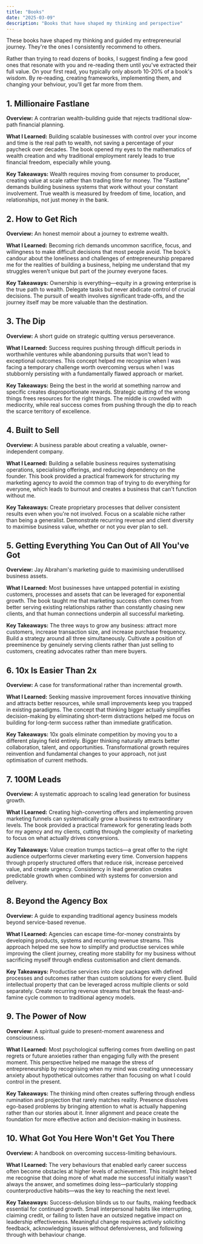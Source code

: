 ```yaml
---
title: "Books"
date: "2025-03-09"
description: "Books that have shaped my thinking and perspective"
---
```


These books have shaped my thinking and guided my entrepreneurial journey. They're the ones I consistently recommend to others.

Rather than trying to read dozens of books, I suggest finding a few good ones that resonate with you and re-reading them until you've extracted their full value. On your first read, you typically only absorb 10-20% of a book's wisdom. By re-reading, creating frameworks, implementing them, and changing your behviour, you'll get far more from them.

## 1. Millionaire Fastlane

**Overview:** A contrarian wealth-building guide that rejects traditional slow-path financial planning.

**What I Learned:** Building scalable businesses with control over your income and time is the real path to wealth, not saving a percentage of your paycheck over decades. The book opened my eyes to the mathematics of wealth creation and why traditional employment rarely leads to true financial freedom, especially while young.

**Key Takeaways:** Wealth requires moving from consumer to producer, creating value at scale rather than trading time for money. The "Fastlane" demands building business systems that work without your constant involvement. True wealth is measured by freedom of time, location, and relationships, not just money in the bank.

## 2. How to Get Rich

**Overview:** An honest memoir about a journey to extreme wealth.

**What I Learned:** Becoming rich demands uncommon sacrifice, focus, and willingness to make difficult decisions that most people avoid. The book's candour about the loneliness and challenges of entrepreneurship prepared me for the realities of building a business, helping me understand that my struggles weren't unique but part of the journey everyone faces.

**Key Takeaways:** Ownership is everything—equity in a growing enterprise is the true path to wealth. Delegate tasks but never abdicate control of crucial decisions. The pursuit of wealth involves significant trade-offs, and the journey itself may be more valuable than the destination.

## 3. The Dip

**Overview:** A short guide on strategic quitting versus perseverance.

**What I Learned:** Success requires pushing through difficult periods in worthwhile ventures while abandoning pursuits that won't lead to exceptional outcomes. This concept helped me recognise when I was facing a temporary challenge worth overcoming versus when I was stubbornly persisting with a fundamentally flawed approach or market.

**Key Takeaways:** Being the best in the world at something narrow and specific creates disproportionate rewards. Strategic quitting of the wrong things frees resources for the right things. The middle is crowded with mediocrity, while real success comes from pushing through the dip to reach the scarce territory of excellence.

## 4. Built to Sell

**Overview:** A business parable about creating a valuable, owner-independent company.

**What I Learned:** Building a sellable business requires systematising operations, specialising offerings, and reducing dependency on the founder. This book provided a practical framework for structuring my marketing agency to avoid the common trap of trying to do everything for everyone, which leads to burnout and creates a business that can't function without me.

**Key Takeaways:** Create proprietary processes that deliver consistent results even when you're not involved. Focus on a scalable niche rather than being a generalist. Demonstrate recurring revenue and client diversity to maximise business value, whether or not you ever plan to sell.

## 5. Getting Everything You Can Out of All You've Got

**Overview:** Jay Abraham's marketing guide to maximising underutilised business assets.

**What I Learned:** Most businesses have untapped potential in existing customers, processes and assets that can be leveraged for exponential growth. The book taught me that marketing success often comes from better serving existing relationships rather than constantly chasing new clients, and that human connections underpin all successful marketing.

**Key Takeaways:** The three ways to grow any business: attract more customers, increase transaction size, and increase purchase frequency. Build a strategy around all three simultaneously. Cultivate a position of preeminence by genuinely serving clients rather than just selling to customers, creating advocates rather than mere buyers.

## 6. 10x Is Easier Than 2x

**Overview:** A case for transformational rather than incremental growth.

**What I Learned:** Seeking massive improvement forces innovative thinking and attracts better resources, while small improvements keep you trapped in existing paradigms. The concept that thinking bigger actually simplifies decision-making by eliminating short-term distractions helped me focus on building for long-term success rather than immediate gratification.

**Key Takeaways:** 10x goals eliminate competition by moving you to a different playing field entirely. Bigger thinking naturally attracts better collaboration, talent, and opportunities. Transformational growth requires reinvention and fundamental changes to your approach, not just optimisation of current methods.

## 7. 100M Leads

**Overview:** A systematic approach to scaling lead generation for business growth.

**What I Learned:** Creating high-converting offers and implementing proven marketing funnels can systematically grow a business to extraordinary levels. The book provided a practical framework for generating leads both for my agency and my clients, cutting through the complexity of marketing to focus on what actually drives conversions.

**Key Takeaways:** Value creation trumps tactics—a great offer to the right audience outperforms clever marketing every time. Conversion happens through properly structured offers that reduce risk, increase perceived value, and create urgency. Consistency in lead generation creates predictable growth when combined with systems for conversion and delivery.

## 8. Beyond the Agency Box

**Overview:** A guide to expanding traditional agency business models beyond service-based revenue.

**What I Learned:** Agencies can escape time-for-money constraints by developing products, systems and recurring revenue streams. This approach helped me see how to simplify and productise services while improving the client journey, creating more stability for my business without sacrificing myself through endless customisation and client demands.

**Key Takeaways:** Productise services into clear packages with defined processes and outcomes rather than custom solutions for every client. Build intellectual property that can be leveraged across multiple clients or sold separately. Create recurring revenue streams that break the feast-and-famine cycle common to traditional agency models.

## 9. The Power of Now

**Overview:** A spiritual guide to present-moment awareness and consciousness.

**What I Learned:** Most psychological suffering comes from dwelling on past regrets or future anxieties rather than engaging fully with the present moment. This perspective helped me manage the stress of entrepreneurship by recognising when my mind was creating unnecessary anxiety about hypothetical outcomes rather than focusing on what I could control in the present.

**Key Takeaways:** The thinking mind often creates suffering through endless rumination and projection that rarely matches reality. Presence dissolves ego-based problems by bringing attention to what is actually happening rather than our stories about it. Inner alignment and peace create the foundation for more effective action and decision-making in business.

## 10. What Got You Here Won't Get You There

**Overview:** A handbook on overcoming success-limiting behaviours.

**What I Learned:** The very behaviours that enabled early career success often become obstacles at higher levels of achievement. This insight helped me recognise that doing more of what made me successful initially wasn't always the answer, and sometimes doing less—particularly stopping counterproductive habits—was the key to reaching the next level.

**Key Takeaways:** Success-delusion blinds us to our faults, making feedback essential for continued growth. Small interpersonal habits like interrupting, claiming credit, or failing to listen have an outsized negative impact on leadership effectiveness. Meaningful change requires actively soliciting feedback, acknowledging issues without defensiveness, and following through with behaviour change.